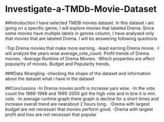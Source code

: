 # Investigate-a-TMDb-Movie-Dataset

##Introduction
I have selected TMDB movies dataset. In this dataset i am going on a specific genre, I will explore movies that labeled Drema. Since some movies have multiple labels in genres
column, I have analysed only that movies that are labeled Drema. I will be answering following questions

-Top Drema movies that make more earning.
-least earning Drema movie.
-I will analyze the years wise average_vote_count. Profit trends of Drema movies.
-Average Runtime of Drema Movies.
-Which properties are affect popularity of movies. Budget and Popularity trends.

###Data Wrangling
-checking the shape of the dataset and information about the dataset what i have in the dataset

##Conclusions
-In Drema movies profit is increase yars wise.
-In the vote count the 1966-1968 and 1995-2000 got the high vote and in b/w it is min. vote.
-In average runtime graph there graph is decline for a short times and increase overall trend are nearabout 2 hours long..
-Drema with largest budget are not necessari that movies perform good.
-Drema with largest profit and loss are not necessari that popular
